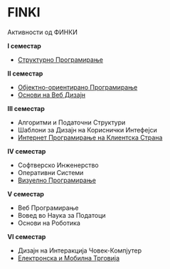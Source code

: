 # FINKI
Активности од ФИНКИ

**I семестар**
  - [Структурно Програмирање](https://github.com/daracoo/SP)

**II семестар**
  - [Објектно-ориентирано Програмирање](https://github.com/daracoo/OOP)
  - [Основи на Веб Дизајн](https://github.com/daracoo/OnVD)

**III семестар**
  - Алгоритми и Податочни Структури
  - Шаблони за Дизајн на Кориснички Интефејси
  - [Интернет Програмирање на Клиентска Страна](https://github.com/daracoo/IPNKS)

 **IV семестар**
   - Софтверско Инженерство
   - Оперативни Системи
   - [Визуелно Програмирање](https://github.com/daracoo/VizuelnoProgramiranje)

**V семестар**
  -  Веб Програмирање
  -  Вовед во Наука за Податоци
  -  Основи на Роботика

**VI семестар**
  - Дизајн на Интеракција Човек-Компјутер
  - [Електронска и Мобилна Трговија](https://github.com/daracoo/EMT)
